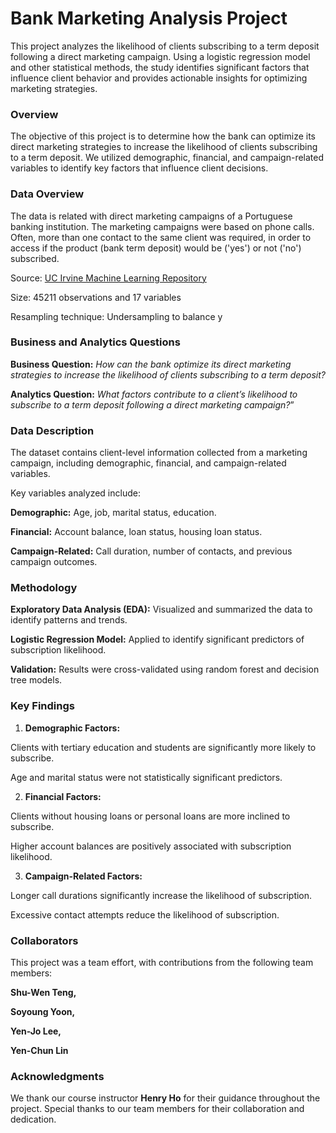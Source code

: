 # Bank Marketing Analysis Project

This project analyzes the likelihood of clients subscribing to a term deposit following a direct marketing campaign. Using a logistic regression model and other statistical methods, the study identifies significant factors that influence client behavior and provides actionable insights for optimizing marketing strategies.

### Overview
The objective of this project is to determine how the bank can optimize its direct marketing strategies to increase the likelihood of clients subscribing to a term deposit. We utilized demographic, financial, and campaign-related variables to identify key factors that influence client decisions.

### Data Overview
The data is related with direct marketing campaigns of a Portuguese banking institution. The marketing campaigns were based on phone calls. Often, more than one contact to the same client was required, in order to access if the product (bank term deposit) would be ('yes') or not ('no') subscribed.

Source: [UC Irvine Machine Learning Repository](https://archive.ics.uci.edu/dataset/222/bank+marketing)

Size: 45211 observations and 17 variables

Resampling technique: Undersampling to balance y


### Business and Analytics Questions 

**Business Question:** _How can the bank optimize its direct marketing strategies to increase the likelihood of clients subscribing to a term deposit?_ 

**Analytics Question:** _What factors contribute to a client’s likelihood to subscribe to a term deposit following a direct marketing campaign?_”

### Data Description
The dataset contains client-level information collected from a marketing campaign, including demographic, financial, and campaign-related variables.

Key variables analyzed include:

**Demographic:** Age, job, marital status, education.

**Financial:** Account balance, loan status, housing loan status.

**Campaign-Related:** Call duration, number of contacts, and previous campaign outcomes.



### Methodology

**Exploratory Data Analysis (EDA):** Visualized and summarized the data to identify patterns and trends.

**Logistic Regression Model:** Applied to identify significant predictors of subscription likelihood.

**Validation:** Results were cross-validated using random forest and decision tree models.


### Key Findings
1. **Demographic Factors:**

Clients with tertiary education and students are significantly more likely to subscribe.

Age and marital status were not statistically significant predictors.


2. **Financial Factors:**

Clients without housing loans or personal loans are more inclined to subscribe.

Higher account balances are positively associated with subscription likelihood.


3. **Campaign-Related Factors:**

Longer call durations significantly increase the likelihood of subscription.

Excessive contact attempts reduce the likelihood of subscription.



### Collaborators
This project was a team effort, with contributions from the following team members:

**Shu-Wen Teng,**

**Soyoung Yoon,**

**Yen-Jo Lee,**

**Yen-Chun Lin**


### Acknowledgments
We thank our course instructor **Henry Ho** for their guidance throughout the project. Special thanks to our team members for their collaboration and dedication.


